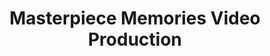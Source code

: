 ---
title: "Masterpiece Memories Video Production"
url: /spokane/masterpiece-memories-video-production/
shop: Videothek
---